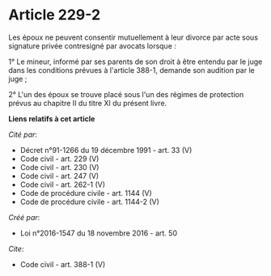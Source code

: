 # Article 229-2

Les époux ne peuvent consentir mutuellement à leur divorce par acte sous signature privée contresigné par avocats lorsque : 

1° Le mineur, informé par ses parents de son droit à être entendu par le juge dans les conditions prévues à l'article 388-1,
demande son audition par le juge ; 

2° L'un des époux se trouve placé sous l'un des régimes de protection prévus au chapitre II du titre XI du présent livre.

**Liens relatifs à cet article**

_Cité par_:

  - Décret n°91-1266 du 19 décembre 1991 - art. 33 (V)
  - Code civil - art. 229 (V)
  - Code civil - art. 230 (V)
  - Code civil - art. 247 (V)
  - Code civil - art. 262-1 (V)
  - Code de procédure civile - art. 1144 (V)
  - Code de procédure civile - art. 1144-2 (V)

_Créé par_:

  - Loi n°2016-1547 du 18 novembre 2016 - art. 50

_Cite_:

  - Code civil - art. 388-1 (V)

